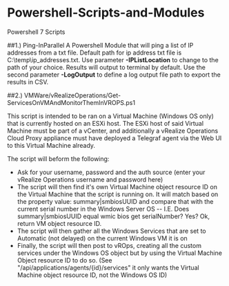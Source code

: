 # Powershell-Scripts-and-Modules
Powershell 7 Scripts


##1.) Ping-InParallel 
A Powershell Module that will ping a list of IP addresses from a txt file. Default path for ip address txt file is C:\temp\ip_addresses.txt. Use parameter **-IPListLocation** to change to the path of your choice. Results will output to terminal by default. Use the second parameter **-LogOutput** to define a log output file path to export the results in CSV. 

##2.) VMWare/vRealizeOperations/Get-ServicesOnVMAndMonitorThemInVROPS.ps1

This script is intended to be ran on a Virtual Machine (Windows OS only) that is currently hosted on an ESXi host. The ESXi host of said Virtual Machine must be part of a vCenter, and additionally a vRealize Operations Cloud Proxy appliance must have deployed a Telegraf agent via the Web UI to this Virtual Machine already.

The script will beform the following:
- Ask for your username, password and the auth source (enter your vRealize Operations username and password here)
- The script will then find it's own Virtual Machine object resource ID on the Virtual Machine that the script is running on. It will match based on the property value: summary|smbiosUUID and compare that with the current serial number in the Windows Server OS 
-- I.E. Does summary|smbiosUUID equal wmic bios get serialNumber? Yes? Ok, return VM object resource ID.
- The script will then gather all the Windows Services that are set to Automatic (not delayed) on the current Windows VM it is on
- Finally, the script will then post to vROps, creating all the custom services under the Windows OS object but by using the Virtual Machine Object resource ID to do so. (See "/api/applications/agents/{id}/services" it only wants the Virtual Machine object resource ID, not the Windows OS ID)
